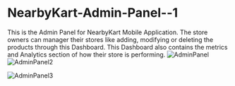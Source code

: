 # NearbyKart-Admin-Panel--1
This is the Admin Panel for NearbyKart Mobile Application. The store owners can manager their stores like adding, modifying or deleting the products through this Dashboard. This Dashboard also contains the metrics and Analytics section of how their store is performing.
![AdminPanel](https://blogger.googleusercontent.com/img/b/R29vZ2xl/AVvXsEi7eLfPU4RrejbTNz6gV-EqPOTEma6_CAapmwssDRxPDNCaoQSdIlYoYlvSxzoNNoyjA6v3oWLJ2NKFSb5I0WBO3M0A8ai5OxRnSxhxH2iCpxsdCpSlEWW2NtnXSEljCqicMFMpcZx9osCs2lTWhijoYAFz6rk8LPTMp16Sem3qGzaqcQec1EFdV01Z2ms/s1920/Screenshot%20(146).png)
![AdminPanel2](https://blogger.googleusercontent.com/img/b/R29vZ2xl/AVvXsEisrWobPX_8QPeEfm7L2T-2s2oS182B_p_429JcelWj2DN2OL59SBrKP2Ok2GNrk1tXqCeQuL1j-8k3Kdy6_Ciu3lIe0Vj70nP_JRWj16WXDhaYTReqp4GSX8VD-Mn1TLu3aoHZs_t1FRw345O_XmTlm8_U8cxXm3zvIgv8op33gitWJF62JdG2866gFXQ/s320/Screenshot%20(147).png)

![AdminPanel3](https://blogger.googleusercontent.com/img/b/R29vZ2xl/AVvXsEgCgfb-_TLa8cMJGau5e_AHfMcCrjFwPkQ55q8UeJMQa0hGkev0w-5exbugHnTpBl47jMQ_hHyw0DfBk41cqrQXt3bb5JGb9xNAq31fWIrd8FwG5w9uKRu4ZyshzvnJr0nAaMLUX0BuEw0DWg_lqCG-PRsGeFosTTpeyotGdKUizkOQFZELRwatCVdwLmI/s1920/Screenshot%20(148).png)
